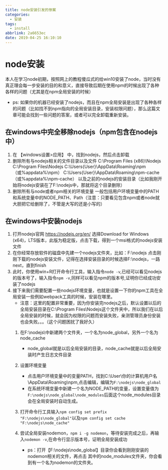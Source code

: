 ```yaml
---
title: node安装引发的惨案
categories:
  - 安装
tags:
  - install
abbrlink: 2a6653ec
date: 2019-04-25 16:10:10
---
```

# node安装
本人在学习node初期，按照网上的教程傻瓜式的给win10安装了node，当时没有真正理会每一步安装的目的和意义，直接导致后期在使用npm的时候出现了各种各样的问题（尤其是在npm全局安装的时候）
<!-- more -->
+ ps: 如果你的机器已经安装了nodejs，而且在npm全局安装是出现了各种各样的问题（比如找不到npm指向的全局安装目录，安装权限问题），那么这篇文章可能会找到一些问题的答案，或者可以完全卸载重新安装。

## 在windows中完全移除nodejs（npm包含在nodejs中）

1. 在 【windows设置>应用】 中，找到nodejs，然后点击卸载
2. 删除所有与nodejs相关的文件目录以及文件
C:\Program Files (x86)\Nodejs
C:\Program Files\Nodejs
C:\Users\{User}\AppData\Roaming\npm（或%appdata%\npm）
C:\Users\{User}\AppData\Roaming\npm-cache（或%appdata%\npm-cache） 
以及之前的nodejs的安装目录（比如我刚开始将nodejs安装在了F:\nodejs中，那就将这个目录删除）
3. 删除所有与node或者npm相关的环境变量
一般包括用户环境变量中的PATH和系统变量中的NODE_PATH、Path（注意：只要看见包含npm或者node就大胆把它给删除了，不管是大写的还是小写的）

## 在windows中安装nodejs
1. 打开nodejs官网 https://nodejs.org/en/
    选择Download for Windows (x64)，LTS版本，此版为稳定版，点击下载，得到一个msi格式的nodejs安装文件
2. 在你经常存放软件的磁盘中先建一个nodejs文件夹，比如：F:\nodejs
    点击刚刚下载的nodejs安装文件，记得在选择安装目录的时候选择F:\nodejs，一路next，直到finish
3. 此时，你使用win+R打开命令行工具，输入指令`node -v`,已经可以看见nodejs的版本号了，输入指令`npm -v`,同样可以看见npm的版本号,证明你已经成功安装了nodejs
4. 接下来我们需要配置一些nodejs环境变量，也就是设置一下你的npm工具在全局安装一些例如webpack工具的时候，安装在哪里。
   + 注意：这里的配置非常重要，因为你安装完nodejs之后，默认设置以后的全局安装目录在C:\Program Files\Nodejs这个文件夹中，所以我们在以后全局安装的时候，就会因为权限的问题而安装失败，亲测管理员身份安装也会失败。。。（这个问题困扰了我好久）
   1. 在F:\nodejs\中新建两个文件夹，一个名为node_global，另外一个名为node_cache
      + node_global就是以后全局安装的目录，node_cache就是以后全局安装时产生日志文件目录
   2. 设置环境变量
      + 点击用户环境变量中的变量PATH，找到C:\User\你的计算机用户名\AppData\Roaming\npm,点击编辑，编辑为`F:\nodejs\node_global `
      + 在系统环境变量中新建一个名为NODE_PATH的变量，设置变量值为`F:\nodejs\node_global\node_modules`后面这个node_modules目录会在全局安装时自动生成。

   3. 打开命令行工具输入`npm config set prefix "F:\nodejs\node_global"`以及`npm config set cache "F:\nodejs\node_cache"`
   4. 尝试全局安装nodemon，`npm i -g nodemon`，等待安装完成之后，再输入`nodemon -v`,在命令行显示版本号，证明全局安装成功
      + ps：打开【F:\nodejs\node_global】目录你会看到刚刚安装的nodemon相关的文件，再点击 其中的node_modules文件夹，你会看到有一个名为nodemon的文件夹。